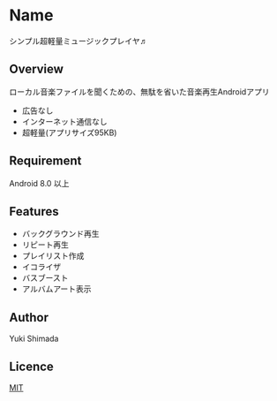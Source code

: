 # Name

シンプル超軽量ミュージックプレイヤ♬

## Overview

ローカル音楽ファイルを聞くための、無駄を省いた音楽再生Androidアプリ

- 広告なし
- インターネット通信なし
- 超軽量(アプリサイズ95KB)

## Requirement

Android 8.0 以上

## Features

- バックグラウンド再生
- リピート再生
- プレイリスト作成
- イコライザ
- バスブースト
- アルバムアート表示

## Author

Yuki Shimada

## Licence

[MIT](https://opensource.org/licenses/mit-license.php)